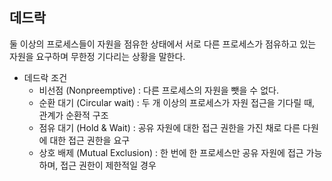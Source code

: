 ## 데드락

둘 이상의 프로세스들이 자원을 점유한 상태에서 서로 다른 프로세스가 점유하고 있는 자원을 요구하며 무한정 기다리는 상황을 말한다.

- 데드락 조건
	- 비선점 (Nonpreemptive) : 다른 프로세스의 자원을 뺏을 수 없다.
	- 순환 대기 (Circular wait) : 두 개 이상의 프로세스가 자원 접근을 기다릴 때, 관계가 순환적 구조
	- 점유 대기 (Hold & Wait) : 공유 자원에 대한 접근 권한을 가진 채로 다른 다원에 대한 접근 권한을 요구
	- 상호 배제 (Mutual Exclusion) : 한 번에 한 프로세스만 공유 자원에 접근 가능하며, 접근 권한이 제한적일 경우

